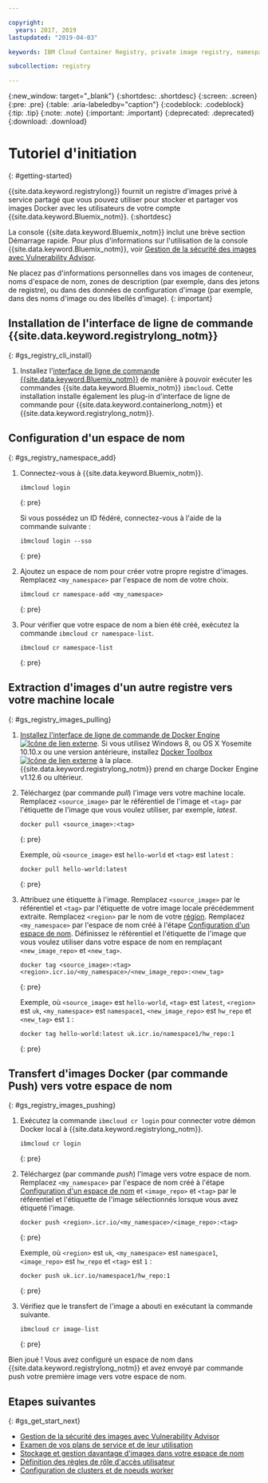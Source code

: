 ```yaml
---

copyright:
  years: 2017, 2019
lastupdated: "2019-04-03"

keywords: IBM Cloud Container Registry, private image registry, namespaces, image security, cli, namespaces, tutorial, Docker, images, registry

subcollection: registry

---
```


{:new_window: target="_blank"}
{:shortdesc: .shortdesc}
{:screen: .screen}
{:pre: .pre}
{:table: .aria-labeledby="caption"}
{:codeblock: .codeblock}
{:tip: .tip}
{:note: .note}
{:important: .important}
{:deprecated: .deprecated}
{:download: .download}

# Tutoriel d'initiation
{: #getting-started}

{{site.data.keyword.registrylong}} fournit un registre d'images privé à service partagé que vous pouvez utiliser pour stocker et partager vos images Docker avec les utilisateurs de votre compte {{site.data.keyword.Bluemix_notm}}.
{:shortdesc}

La console {{site.data.keyword.Bluemix_notm}} inclut une brève section Démarrage rapide. Pour plus d'informations sur l'utilisation de la console {{site.data.keyword.Bluemix_notm}}, voir [Gestion de la sécurité des images avec Vulnerability Advisor](/docs/services/va?topic=va-va_index).

Ne placez pas d'informations personnelles dans vos images de conteneur, noms d'espace de nom, zones de description (par exemple, dans des jetons de registre), ou dans des données de configuration d'image (par exemple, dans des noms d'image ou des libellés d'image).
{: important}

## Installation de l'interface de ligne de commande {{site.data.keyword.registrylong_notm}}
{: #gs_registry_cli_install}

1. Installez l'[interface de ligne de commande {{site.data.keyword.Bluemix_notm}}](/docs/cli?topic=cloud-cli-ibmcloud-cli#ibmcloud-cli) de manière à pouvoir exécuter les commandes {{site.data.keyword.Bluemix_notm}} `ibmcloud`. Cette installation installe également les plug-in d'interface de ligne de commande pour {{site.data.keyword.containerlong_notm}} et {{site.data.keyword.registrylong_notm}}.

## Configuration d'un espace de nom
{: #gs_registry_namespace_add}

1. Connectez-vous à {{site.data.keyword.Bluemix_notm}}.

   ```
   ibmcloud login
   ```
   {: pre}

   Si vous possédez un ID fédéré, connectez-vous à l'aide de la commande suivante :

   ```
   ibmcloud login --sso
   ```
   {: pre}

2. Ajoutez un espace de nom pour créer votre propre registre d'images. Remplacez `<my_namespace>` par l'espace de nom de votre choix.

   ```
   ibmcloud cr namespace-add <my_namespace>
   ```
   {: pre}

3. Pour vérifier que votre espace de nom a bien été créé, exécutez la commande `ibmcloud cr namespace-list`.

   ```
   ibmcloud cr namespace-list
   ```
   {: pre}

## Extraction d'images d'un autre registre vers votre machine locale
{: #gs_registry_images_pulling}

1. [Installez l'interface de ligne de commande de Docker Engine ![Icône de lien externe](../../icons/launch-glyph.svg "Icône de lien externe")](https://www.docker.com/products/docker-engine#/download). Si vous utilisez Windows 8, ou OS X Yosemite 10.10.x ou une version antérieure, installez [Docker Toolbox ![Icône de lien externe](../../icons/launch-glyph.svg "Icône de lien externe")](https://docs.docker.com/toolbox/) à la place. {{site.data.keyword.registrylong_notm}} prend en charge Docker Engine v1.12.6 ou ultérieur.

2. Téléchargez (par commande _pull_) l'image vers votre machine locale. Remplacez `<source_image>` par le référentiel de l'image et `<tag>` par l'étiquette de l'image que vous voulez utiliser, par exemple, _latest_.

   ```
   docker pull <source_image>:<tag>
   ```
   {: pre}

   Exemple, où `<source_image>` est `hello-world` et `<tag>` est `latest` :

   ```
   docker pull hello-world:latest
   ```
   {: pre}

3. Attribuez une étiquette à l'image. Remplacez `<source_image>` par le référentiel et `<tag>` par l'étiquette de votre image locale précédemment extraite. Remplacez `<region>` par le nom de votre [région](/docs/services/Registry?topic=registry-registry_overview#registry_regions). Remplacez `<my_namespace>` par l'espace de nom créé à l'étape [Configuration d'un espace de nom](/docs/services/Registry?topic=registry-index#registry_namespace_add). Définissez le référentiel et l'étiquette de l'image que vous voulez utiliser dans votre espace de nom en remplaçant `<new_image_repo>` et `<new_tag>`.

   ```
   docker tag <source_image>:<tag> <region>.icr.io/<my_namespace>/<new_image_repo>:<new_tag>
   ```
   {: pre}

   Exemple, où `<source_image>` est `hello-world`, `<tag>` est `latest`, `<region>` est `uk`, `<my_namespace>` est `namespace1`, `<new_image_repo>` est `hw_repo` et `<new_tag>` est `1` :

   ```
   docker tag hello-world:latest uk.icr.io/namespace1/hw_repo:1
   ```
   {: pre}

## Transfert d'images Docker (par commande Push) vers votre espace de nom
{: #gs_registry_images_pushing}

1. Exécutez la commande `ibmcloud cr login` pour connecter votre démon Docker local à {{site.data.keyword.registrylong_notm}}.

   ```
   ibmcloud cr login
   ```
   {: pre}

2. Téléchargez (par commande _push_) l'image vers votre espace de nom. Remplacez `<my_namespace>` par l'espace de nom créé à l'étape [Configuration d'un espace de nom](/docs/services/Registry?topic=registry-index#registry_namespace_add) et `<image_repo>` et `<tag>` par le référentiel et l'étiquette de l'image sélectionnés lorsque vous avez étiqueté l'image.

   ```
   docker push <region>.icr.io/<my_namespace>/<image_repo>:<tag>
   ```
   {: pre}
   
   Exemple, où `<region>` est `uk`, `<my_namespace>` est `namespace1`, `<image_repo>` est `hw_repo` et `<tag>` est `1` :

   ```
   docker push uk.icr.io/namespace1/hw_repo:1
   ```
   {: pre}

3. Vérifiez que le transfert de l'image a abouti en exécutant la commande suivante.

   ```
   ibmcloud cr image-list
   ```
   {: pre}

Bien joué ! Vous avez configuré un espace de nom dans
{{site.data.keyword.registrylong_notm}} et avez
envoyé par commande push votre première image vers votre espace de nom.

## Etapes suivantes
{: #gs_get_start_next}

- [Gestion de la sécurité des images avec Vulnerability Advisor](/docs/services/va?topic=va-va_index)
- [Examen de vos plans de service et de leur utilisation](/docs/services/Registry?topic=registry-registry_overview#registry_plans)
- [Stockage et gestion davantage d'images dans votre espace de nom](/docs/services/Registry?topic=registry-registry_images_)
- [Définition des règles de rôle d'accès utilisateur](/docs/services/Registry?topic=registry-user#user)
- [Configuration de clusters et de noeuds worker](/docs/containers?topic=containers-clusters#clusters)
